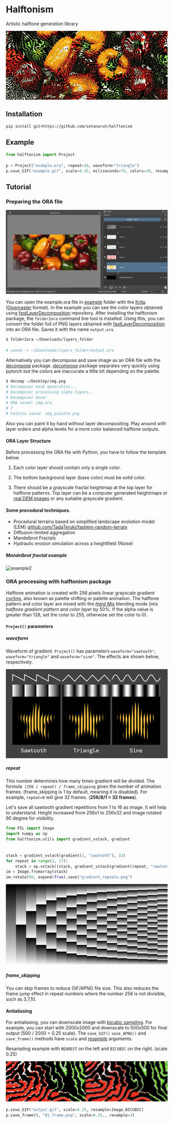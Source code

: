 # Halftonism

Artistic halftone generation library

![Krita ORA Screenshot](./example/example.gif)


## Installation

```shell
pip install git+https://github.com/setanarut/halftonism
```

## Example

```python
from halftonism import Project

p = Project("example.ora", repeat=16, waveform="triangle")
p.save_GIF("example.gif", scale=0.25, miliseconds=70, colors=30, resample=3)
```

## Tutorial

### Preparing the ORA file

![Krita ORA Screenshot](./assets/krita_ORA_SS.jpg)

You can open the example.ora file in [example](./example/) folder with the [Krita](https://docs.krita.org/en/general_concepts/file_formats/file_ora.html). ([Openraster](https://www.openraster.org/) format). In the example you can see the color layers obtained using [fastLayerDecomposition](https://github.com/CraGL/fastLayerDecomposition) repository. After installing the halftonism package, the `folder2ora` command line tool is installed. Using this, you can convert the folder full of PNG layers obtained with [fastLayerDecomposition](https://github.com/CraGL/fastLayerDecomposition) into an ORA file. Saves it with the name `output.ora`.

```bash
$ folder2ora ~/Downloads/layers_folder

# saved -> ~/Downloads/layers_folder/output.ora
```

Alternatively you can decompose and save image as an ORA file with the [decompose](https://github.com/setanarut/decompose) package. [decompose](https://github.com/setanarut/decompose) package separates very quickly using pytorch but the colors are  inaccurate a little bit depending on the palette. 

```bash
$ decomp ~/Desktop/img.png
# Decomposer mask generation...
# Decomposer processing alpha layers...
# Decomposer Done!
# ORA saved: img.ora
# 7
# Palette saved: img_palette.png
```

Also you can paint it by hand without layer decompositing. Play around with layer orders and alpha levels for a more color balanced halftone outputs.  

#### ORA Layer Structure

Before processing the ORA file with Python, you have to follow the template below.

1. Each color layer should contain only a single color.

2. The bottom background layer (base color) must be solid color.

3. There should be a grayscale fractal heightmap at the top layer for halftone patterns. Top layer can be a computer generated heightmaps or [real DEM images](https://tangrams.github.io/heightmapper/) or any suitable grayscale gradient.

#### Some procedural techniques.

- Procedural terrains based on simplified landscape evolution model (LEM) [github.com/TadaTeruki/fastlem-random-terrain](https://github.com/TadaTeruki/fastlem-random-terrain)
- Diffusion-limited aggregation
- Mandelbrot Fractals
- Hydraulic erosion simulation across a heightfield (Noise)

##### Mandelbrot fractal example

![example2](https://github.com/setanarut/halftonism/assets/36481442/7dcb6640-3142-44c8-9ee1-448edbb1658b)


### ORA processing with halftonism package

Halftone animation is created with 256 pixels linear grayscale gradient [cycling](https://en.wikipedia.org/wiki/Color_cycling), also known as palette shifting or palette animation. The halftone pattern and color layer are mixed with the [*Hard Mix*]([https://](http://www.simplefilter.de/en/basics/mixmods.html)) blending mode (mix *halftone gradient pattern* and *color layer* by 50%. If the alpha value is greater than 128, set the color to 255, otherwise set the color to 0).  

#### `Project()` parameters

##### waveform

Waveform of gradient. `Project()` has parameters `waveform="sawtooth"`, `waveform="triangle"` and `waveform="sine"`. The effects are shown below, respectively.

![downsample](./assets/waveforms.png)

##### repeat

This number determines how many times gradient will be divided. The formula` (256 / repeat) / frame_skipping` gives the number of animation frames. (frame_skipping is 1 by default, meaning it is disabled). For example, `repeat=8` will give 32 frames. (**256/8/1 = 32 frames**).

Let's save all sawtooth gradient repetitions from 1 to 16 as image. It will help to understand. Height increased from 256x1 to 256x32 and image rotated 90 degree for visibility.

```python
from PIL import Image
import numpy as np
from halftonism.utils import gradient_vstack, gradient


stack = gradient_vstack(gradient(1, "sawtooth"), 32)
for repeat in range(2, 17):
    stack = np.vstack((stack, gradient_vstack(gradient(repeat, "sawtooth"), 32)))
im = Image.fromarray(stack)
im.rotate(90, expand=True).save("gradient_repeats.png")

```

![Gradient repeats 1-16 ](./assets/gradient_repeats.png)

##### frame_skipping

You can skip frames to reduce GIF/APNG file size. This also reduces the frame jump effect in repeat numbers where the number 256 is not divisible, such as 3,7,10.

#### Antialiasing

For antialiasing, you can downscale image with [bicubic sampling](https://pillow.readthedocs.io/en/stable/handbook/concepts.html#PIL.Image.Resampling.BICUBIC). For example, you can start with 2000x2000 and downscale to 500x500 for final output (500 / 2000 = 0.25 scale). The `save_GIF()` `save_APNG()` and `save_frame()` methods have `scale` and [resample](https://pillow.readthedocs.io/en/stable/handbook/concepts.html#PIL.Image.Resampling.BICUBIC) arguments. 

Resampling example with `NEAREST` on the left and `BICUBIC` on the right. (scale 0.25)

![downsample](./assets/downsample.png)

```python
p.save_GIF("output.gif", scale=0.25, resample=Image.BICUBIC)
p.save_frame(0, "01_frame.png", scale=0.25., resample=3)
```
